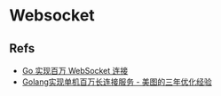 # Websocket


## Refs
* [Go 实现百万 WebSocket 连接](https://juejin.im/post/5d48f1cd6fb9a06b233ca719)
* [Golang实现单机百万长连接服务 - 美图的三年优化经验](https://mp.weixin.qq.com/s/xavjsa4NzRiVRxyMhifCDg)